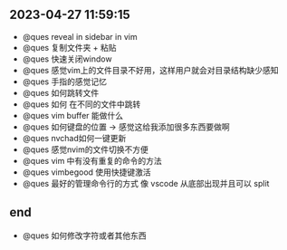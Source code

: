 
## 2023-04-27 11:59:15
- @ques reveal in sidebar in vim
- @ques 复制文件夹 + 粘贴
- @ques 快速关闭window
- @ques 感觉vim上的文件目录不好用，这样用户就会对目录结构缺少感知
- @ques 手指的感觉记忆
- @ques 如何跳转文件
- @ques 如何 在不同的文件中跳转
- @ques vim buffer 能做什么 
- @ques 如何键盘的位置 -> 感觉这给我添加很多东西要做啊 
- @ques nvchad如何一键更新 
- @ques 感觉nvim的文件切换不方便
- @ques vim 中有没有重复的命令的方法
- @ques vimbegood 使用快捷键激活
- @ques 最好的管理命令行的方式 像 vscode 从底部出现并且可以 split

## end
- @ques 如何修改字符或者其他东西

